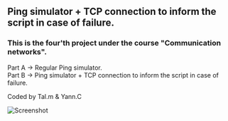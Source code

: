 ## Ping simulator + TCP connection to inform the script in case of failure.

### This is the four'th project under the course "Communication networks".
Part A -> Regular Ping simulator.     
Part B -> Ping simulator + TCP connection to inform the script in case of failure.

Coded by Tal.m & Yann.C

![Screenshot](https://iili.io/HRFYW79.gif)     


